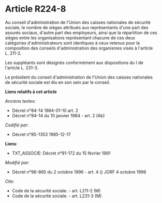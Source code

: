 # Article R224-8

Au conseil d'administration de l'Union des caisses nationales de sécurité sociale, le nombre de sièges attribués aux
représentants d'une part des assurés sociaux, d'autre part des employeurs, ainsi que la répartition de ces sièges entre les
organisations représentant chacune de ces deux catégories d'administrateurs sont identiques à ceux retenus pour la
composition des conseils d'administration des organismes visés à l'article L. 211-2.

Les suppléants sont désignés conformément aux dispositions du I de l'article L. 231-3.

Le président du conseil d'administration de l'Union des caisses nationales de sécurité sociale est élu en son sein par le
conseil.

**Liens relatifs à cet article**

_Anciens textes_:

  - Décret n°84-14 1984-01-10 art. 2
  - Décret n°84-14 du 10 janvier 1984 - art. 2 (Ab)

_Codifié par_:

  - Décret n°85-1353 1985-12-17

**Liens**:

  - TXT_ASSOCIE: Décret n°91-172 du 15 février 1991

_Modifié par_:

  - Décret n°96-865 du 2 octobre 1996 - art. 4 () JORF 4 octobre 1996

_Cite_:

  - Code de la sécurité sociale. - art. L211-2 (M)
  - Code de la sécurité sociale. - art. L231-3 (M)
